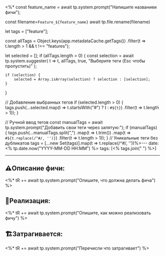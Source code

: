 <%*
const feature_name = await tp.system.prompt("Напишите названиеи фичи");

const filename=`Feature_${feature_name}`
await tp.file.rename(filename)


let tags = ["feature"];

const allTags = Object.keys(app.metadataCache.getTags())
                    .filter(t => t.length > 1 && t !== "features");

let selected = [];
if (allTags.length > 0) {
    const selection = await tp.system.suggester(
        t => t, 
        allTags, 
        true, 
        "Выберите теги (Esc чтобы пропустить)"
    );
    
    if (selection) {
        selected = Array.isArray(selection) ? selection : [selection];
    }
}

// Добавление выбранных тегов
if (selected.length > 0) {
    tags.push(...selected.map(t => t.startsWith("#") ? t : `#${t}`)
                      .filter(t => t.length > 1));
}

// Ручной ввод тегов
const manualTags = await tp.system.prompt("Добавить свои теги через запятую:");
if (manualTags) {
    tags.push(...manualTags.split(",")
        .map(t => t.trim())
        .map(t => `#${t.replace(/^#/, '')}`) 
        .filter(t => t.length > 1));
}
// Уникальные теги без дубликатов
tags = [...new Set(tags)].map(t => t.replace(/^#/, ''))%>---
date: <% tp.date.now("YYYY-MM-DD HH:MM") %>
tags: [<% tags.join(" ") %>]

---


## ⚠️Описание фичи:

<%* tR += await tp.system.prompt("Опишите, что должна делать фича") %>

## 📝Реализация:

<%* tR += await tp.system.prompt("Опишите, как можно реализовать фичу") %>

## 🏗Затрагивается:

<%* tR += await tp.system.prompt("Перечисли что затрагивает") %>